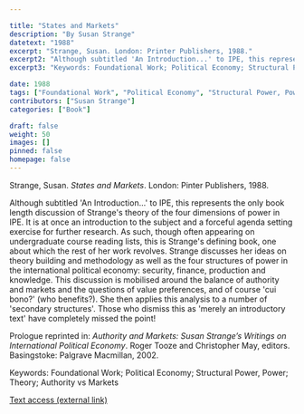 ```yaml
---

title: "States and Markets"
description: "By Susan Strange"
datetext: "1988"
excerpt: "Strange, Susan. London: Printer Publishers, 1988."
excerpt2: "Although subtitled 'An Introduction...' to IPE, this represents the only book length discussion of Strange's theory of the four dimensions of power in IPE. It is at once an introduction to the subject and a forceful agenda setting exercise for further research. As such, though often appearing on undergraduate course reading lists, this is Strange's defining book, one about which the rest of her work revolves. Strange discusses her ideas on theory building and methodology as well as the four structures of power in the international political economy: security, finance, production and knowledge. This discussion is mobilised around the balance of authority and markets and the questions of value preferences, and of course 'cui bono?' (who benefits?). She then applies this analysis to a number of 'secondary structures'. Those who dismiss this as 'merely an introductory text' have completely missed the point! Prologue reprinted in: Authority and Markets: Susan Strange’s Writings on International Political Economy. Roger Tooze and Christopher May, editors. Basingstoke: Palgrave Macmillan, 2002."
excerpt3: "Keywords: Foundational Work; Political Economy; Structural Power, Power; Theory; Authority vs Markets"

date: 1988
tags: ["Foundational Work", "Political Economy", "Structural Power, Power", "Theory", "1980's"]
contributors: ["Susan Strange"]
categories: ["Book"]

draft: false
weight: 50
images: []
pinned: false
homepage: false
---
```


Strange, Susan. *States and Markets*. London: Pinter Publishers, 1988.

Although subtitled 'An Introduction...' to IPE, this represents the only book length discussion of Strange's theory of the four dimensions of power in IPE. It is at once an introduction to the subject and a forceful agenda setting exercise for further research. As such, though often appearing on undergraduate course reading lists, this is Strange's defining book, one about which the rest of her work revolves. Strange discusses her ideas on theory building and methodology as well as the four structures of power in the international political economy: security, finance, production and knowledge. This discussion is mobilised around the balance of authority and markets and the questions of value preferences, and of course 'cui bono?' (who benefits?). She then applies this analysis to a number of 'secondary structures'. Those who dismiss this as 'merely an introductory text' have completely missed the point!

Prologue reprinted in: *Authority and Markets: Susan Strange’s Writings on International Political Economy*. Roger Tooze and Christopher May, editors. Basingstoke: Palgrave Macmillan, 2002.

Keywords: Foundational Work; Political Economy; Structural Power, Power; Theory; Authority vs Markets

[Text access (external link)](https://www.worldcat.org/title/928994505)

